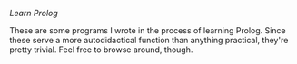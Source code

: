 *Learn Prolog*

These are some programs I wrote in the process of learning Prolog. Since these serve a more autodidactical function than anything practical, they're pretty trivial. Feel free to browse around, though.
